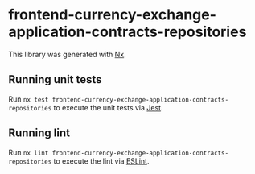 # frontend-currency-exchange-application-contracts-repositories

This library was generated with [Nx](https://nx.dev).

## Running unit tests

Run `nx test frontend-currency-exchange-application-contracts-repositories` to execute the unit tests via [Jest](https://jestjs.io).

## Running lint

Run `nx lint frontend-currency-exchange-application-contracts-repositories` to execute the lint via [ESLint](https://eslint.org/).
